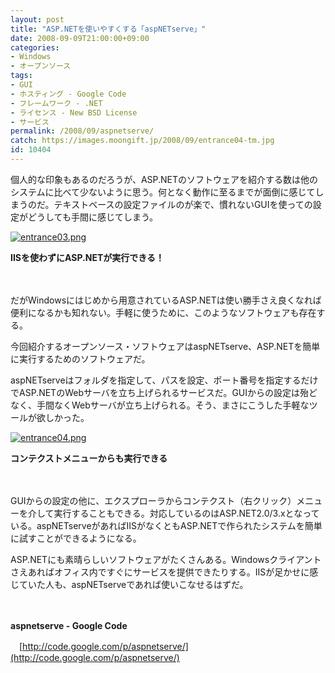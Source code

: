 ```yaml
---
layout: post
title: "ASP.NETを使いやすくする「aspNETserve」"
date: 2008-09-09T21:00:00+09:00
categories:
- Windows
- オープンソース
tags: 
- GUI
- ホスティング - Google Code
- フレームワーク - .NET
- ライセンス - New BSD License
- サービス
permalink: /2008/09/aspnetserve/
catch: https://images.moongift.jp/2008/09/entrance04-tm.jpg
id: 10404
---
```

個人的な印象もあるのだろうが、ASP.NETのソフトウェアを紹介する数は他のシステムに比べて少ないように思う。何となく動作に至るまでが面倒に感じてしまうのだ。テキストベースの設定ファイルのが楽で、慣れないGUIを使っての設定がどうしても手間に感じてしまう。

  

[![entrance03.png](https://images.moongift.jp/2008/09/entrance03-tm.jpg)](https://images.moongift.jp/2008/09/entrance03.jpg)  
  
**IISを使わずにASP.NETが実行できる！**

  

　

  

だがWindowsにはじめから用意されているASP.NETは使い勝手さえ良くなれば便利になるかも知れない。手軽に使うために、このようなソフトウェアも存在する。

  

今回紹介するオープンソース・ソフトウェアはaspNETserve、ASP.NETを簡単に実行するためのソフトウェアだ。

  
  
<!--more-->  

aspNETserveはフォルダを指定して、パスを設定、ポート番号を指定するだけでASP.NETのWebサーバを立ち上げられるサービスだ。GUIからの設定は殆どなく、手間なくWebサーバが立ち上げられる。そう、まさにこうした手軽なツールが欲しかった。

  

[![entrance04.png](https://images.moongift.jp/2008/09/entrance04-tm.jpg)](https://images.moongift.jp/2008/09/entrance04.jpg)  
  
**コンテクストメニューからも実行できる**

  

　

  

GUIからの設定の他に、エクスプローラからコンテクスト（右クリック）メニューを介して実行することもできる。対応しているのはASP.NET2.0/3.xとなっている。aspNETserveがあればIISがなくともASP.NETで作られたシステムを簡単に試すことができるようになる。

  

ASP.NETにも素晴らしいソフトウェアがたくさんある。Windowsクライアントさえあればオフィス内ですぐにサービスを提供できたりする。IISが足かせに感じていた人も、aspNETserveであれば使いこなせるはずだ。

  

　

  

**aspnetserve - Google Code**  
  
　[http://code.google.com/p/aspnetserve/](http://code.google.com/p/aspnetserve/)

  
